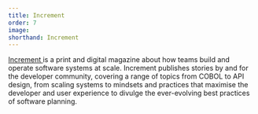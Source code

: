 ```yaml
---
title: Increment
order: 7
image:
shorthand: Increment
---
```


<a href="https://increment.com/about/"> Increment </a> is a print and digital magazine about how teams build and operate software systems at scale.
Increment publishes stories by and for the developer community, covering a range of topics from COBOL to API design, from scaling systems to mindsets and practices that maximise the developer and user experience to divulge the ever-evolving best practices of software planning.